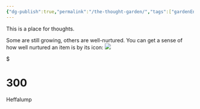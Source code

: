 ```yaml
---
{"dg-publish":true,"permalink":"/the-thought-garden/","tags":["gardenEntry"],"noteIcon":""}
---
```


This is a place for thoughts. 

Some are still growing, others are well-nurtured. You can get a sense of how well nurtured an item is by its icon: ![](/img/tree-1.svg|300) 
<div class="transclusion internal-embed is-loaded"><div class="markdown-embed">

$<div class="markdown-embed-title">

# 300

</div>




</div></div>




Heffalump